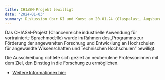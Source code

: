 ```yaml
---
title: CHIASM-Projekt bewilligt
date: '2024-01-03'
summary: Diskussion über KI und Kunst am 20.01.24 (Glaspalast, Augsburg)
---
```


Das CHIASM-Projekt (Chancenreiche industrielle Anwendung für vortrainierte Sprachmodelle) wurde im Rahmen des „Programms zur Förderung der angewandten Forschung und Entwicklung an Hochschulen für angewandte Wissenschaften und Technischen Hochschulen“ bewilligt.

Die Ausschreibung richtete sich gezielt an neuberufene Professor:innen mit dem Ziel, den Einstieg in die Forschung zu ermöglichen.

- [Weitere Informationen hier](https://www.tha.de/Informatik/CHIASM.page)